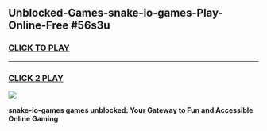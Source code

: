 
## Unblocked-Games-snake-io-games-Play-Online-Free #56s3u
<h3>
<a href="https://us.freeplayer.one?title=snake-io-games&ref=10M">CLICK TO PLAY</a></h3>
<hr>

<h3>
<a href="https://us.freeplayer.one?title=snake-io-games&ref=10M">CLICK 2 PLAY</a>
  
</h3>

<a href="https://us.freeplayer.one?title=snake-io-games&ref=10M"><img src="https://clearcache.store/games.png"></a>


**snake-io-games games unblocked: Your Gateway to Fun and Accessible Online Gaming**
